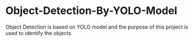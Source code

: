 # Object-Detection-By-YOLO-Model
Object Detection is based on YOLO model and the purpose of this project is used to identify the objects
